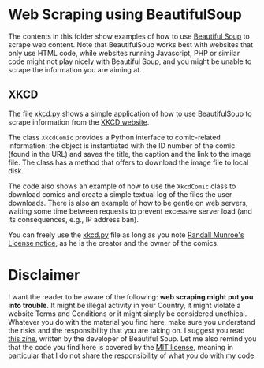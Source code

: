 # Web Scraping using BeautifulSoup

The contents in this folder show examples of how to use [Beautiful Soup](https://www.crummy.com/software/BeautifulSoup/) to scrape web content.
Note that BeautifulSoup works best with websites that only use HTML code, while websites running Javascript, PHP or similar code might not play nicely with Beautiful Soup, and you might be unable to scrape the information you are aiming at.


## XKCD
The file [xkcd.py](./xkcd.py) shows a simple application of how to use BeautifulSoup to scrape information from the [XKCD website](https://xkcd.com/).

The class `XkcdComic` provides a Python interface to comic-related information: the object is instantiated with the ID number of the comic (found in the URL) and saves the title, the caption and the link to the image file.
The class has a method that offers to download the image file to local disk.

The code also shows an example of how to use the `XkcdComic` class to download comics and create a simple textual log of the files the user downloads.
There is also an example of how to be gentle on web servers, waiting some time between requests to prevent excessive server load (and its consequences, e.g., IP address ban).

You can freely use the [xkcd.py](./xkcd.py) file as long as you note [Randall Munroe's License notice](https://xkcd.com/license.html), as he is the creator and the owner of the comics.


# Disclaimer
I want the reader to be aware of the following: **web scraping might put you into trouble**.
It might be illegal activity in your Country, it might violate a website Terms and Conditions or it might simply be considered unethical.
Whatever you do with the material you find here, make sure you understand the risks and the responsibility that you are taking on.
I suggest you read [this zine](https://www.crummy.com/software/BeautifulSoup/zine/), written by the developer of Beautiful Soup.
Let me also remind you that the code you find here is covered by the [MIT license](../LICENSE), meaning in particular that I do not share the responsibility of what _you_ do with my code.
